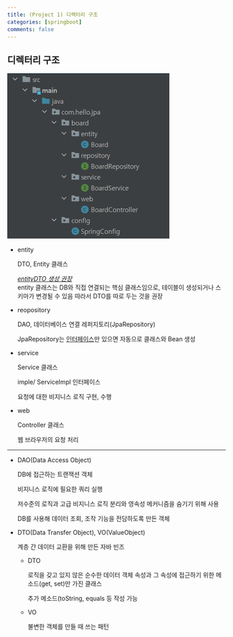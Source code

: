 ```yaml
---
title: (Project 1) 디렉터리 구조
categories: [springboot]
comments: false
---
```

<h2>디렉터리 구조</h2>

![img.png](../assets/img/pjt_directory.PNG)

* entity

    DTO, Entity 클래스

  <u>*entityDTO 생성 권장*</u><br>
  entity 클래스는 DB와 직접 연결되는 핵심 클래스임으로, 테이블이 생성되거나 스키마가 변경될 수 있음 따라서 DTO를 따로 두는 것을 권장
* reopository
    
    DAO, 데이터베이스 연결 레퍼지토리(JpaRepository)

    JpaRepository는 <u>인터페이스</u>만 있으면 자동으로 클래스와 Bean 생성

* service
  
    Service 클래스

    imple/ ServiceImpl 인터페이스    

    요청에 대한 비지니스 로직 구현, 수행
* web

    Controller 클래스

    웹 브라우저의 요청 처리

---

* DAO(Data Access Object)
  
  DB에 접근하는 트랜잭션 객체

  비지니스 로직에 필요한 쿼리 실행

  저수준의 로직과 고급 비지니스 로직 분리와 영속성 메커니즘을 숨기기 위해 사용

  DB를 사용해 데이터 조회, 조작 기능을 전담하도록 만든 객체

* DTO(Data Transfer Object), VO(ValueObject)
  
  계층 간 데이터 교환을 위해 만든 자바 빈즈

  - DTO 
    
    로직을 갖고 있지 않은 순수한 데이터 객체 속성과 그 속성에 접근하기 위한 메소드(get, set)만 가진 클래스
  
    추가 메소드(toString, equals 등 작성 가능
  - VO
  
    불변한 객체를 만들 때 쓰는 패턴
  